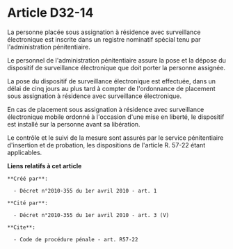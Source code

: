 # Article D32-14

La personne placée sous assignation à résidence avec surveillance électronique est inscrite dans un registre nominatif
spécial tenu par l'administration pénitentiaire. 

Le personnel de l'administration pénitentiaire assure la pose et la dépose du dispositif de surveillance électronique que
doit porter la personne assignée. 

La pose du dispositif de surveillance électronique est effectuée, dans un délai de cinq jours au plus tard à compter de
l'ordonnance de placement sous assignation à résidence avec surveillance électronique. 

En cas de placement sous assignation à résidence avec surveillance électronique mobile ordonné à l'occasion d'une mise en
liberté, le dispositif est installé sur la personne avant sa libération. 

Le contrôle et le suivi de la mesure sont assurés par le service pénitentiaire d'insertion et de probation, les dispositions
de l'article R. 57-22 étant applicables.

**Liens relatifs à cet article**

	**Créé par**:

	  - Décret n°2010-355 du 1er avril 2010 - art. 1

	**Cité par**:

	  - Décret n°2010-355 du 1er avril 2010 - art. 3 (V)

	**Cite**:

	  - Code de procédure pénale - art. R57-22
